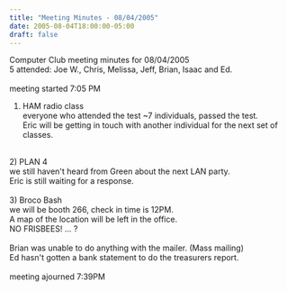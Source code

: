 ```yaml
---
title: "Meeting Minutes - 08/04/2005"
date: 2005-08-04T18:00:00-05:00
draft: false
---
```


Computer Club meeting minutes for 08/04/2005<br>
   5 attended: Joe W., Chris, Melissa, Jeff, Brian, Isaac and Ed.<br>
   <br>
   meeting started 7:05 PM<br>
   1) HAM radio class<br>
   everyone who attended the test ~7 individuals, passed the test.<br>
   Eric will be getting in touch with another individual for the next set of classes.<br>
   <br>
   2) PLAN 4<br>
   we still haven't heard from Green about the next LAN party.<br>
   Eric is still waiting for a response.<br>
   <br>
   3) Broco Bash<br>
   we will be booth 266, check in time is 12PM.<br>
   A map of the location will be left in the office.<br>
   NO FRISBEES! ... ?<br>
   <br>
   Brian was unable to do anything with the mailer. (Mass mailing)<br>
   Ed hasn't gotten a bank statement to do the treasurers report.<br>
   <br>
   meeting ajourned 7:39PM<br>
   
